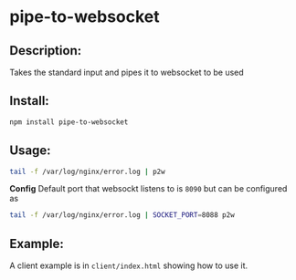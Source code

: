 # pipe-to-websocket

## Description:
Takes the standard input and pipes it to websocket to be used

## Install:
```sh
npm install pipe-to-websocket
```

## Usage: 
```sh
tail -f /var/log/nginx/error.log | p2w
```

**Config**
Default port that websockt listens to is `8090` but can be configured as 

```sh
tail -f /var/log/nginx/error.log | SOCKET_PORT=8088 p2w
```


## Example:
A client example is in `client/index.html` showing how to use it.
